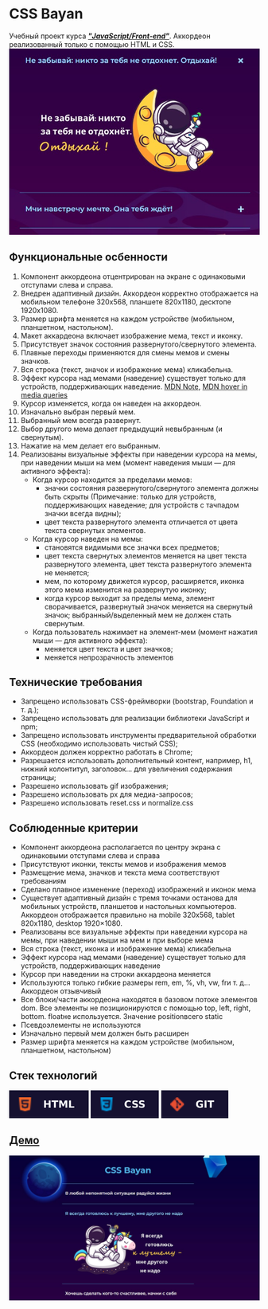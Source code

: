 # CSS Bayan

Учебный проект курса [**_"JavaScript/Front-end"_**](https://rs.school/js/). Aккордеон реализованный только с помощью HTML и CSS.
![demo](./public/bayan.jpg)


## **Функциональные осбенности**

1. Компонент аккордеона отцентрирован на экране с одинаковыми отступами слева и справа.
2. Внедрен адаптивный дизайн. Аккордеон корректно отображается на мобильном телефоне 320х568, планшете 820х1180, десктопе 1920х1080.
3. Размер шрифта меняется на каждом устройстве (мобильном, планшетном, настольном).
4. Макет аккардеона включает изображение мема, текст и иконку.
5. Присутствует значок состояния развернутого/свернутого элемента.
6. Плавные переходы применяются для смены мемов и смены значков.
7. Вся строка (текст, значок и изображение мема) кликабельна.
8. Эффект курсора над мемами (наведение) существует только для устройств, поддерживающих наведение. [MDN Note](https://developer.mozilla.org/en-US/docs/Web/CSS/:hover), [MDN hover in media queries](https://developer.mozilla.org/en-US/docs/Web/CSS/@media/hover)
9. Курсор изменяется, когда он наведен на аккордеон.
10. Изначально выбран первый мем.
11. Выбранный мем всегда развернут.
12. Выбор другого мема делает предыдущий невыбранным (и свернутым).
13. Нажатие на мем делает его выбранным.
14. Реализованы визуальные эффекты при наведении курсора на мемы, при наведении мыши на мем (момент наведения мыши — для активного эффекта):
    * Когда курсор находится за пределами мемов:
      * значки состояния развернутого/свернутого элемента должны быть скрыты (Примечание: только для устройств, поддерживающих наведение; для устройств с тачпадом значки всегда видны);
      * цвет текста развернутого элемента отличается от цвета текста свернутых элементов.
    * Когда курсор наведен на мемы:
      * становятся видимыми все значки всех предметов;
      * цвет текста свернутых элементов меняется на цвет текста развернутого элемента, цвет текста развернутого элемента не меняется;
      * мем, по которому движется курсор, расширяется, иконка этого мема изменится на развернутую иконку;
      * когда курсор выходит за пределы мема, элемент сворачивается, развернутый значок меняется на свернутый значок; выбранный/выделенный мем не должен стать свернутым.
    * Когда пользователь нажимает на элемент-мем (момент нажатия мыши — для активного эффекта):
      * меняется цвет текста и цвет значков;
      * меняется непрозрачность элементов

## **Технические требования**
  * Запрещено использовать CSS-фреймворки (bootstrap, Foundation и т. д.);
  * Запрещено использовать для реализации библиотеки JavaScript и npm;
  * Запрещено использовать инструменты предварительной обработки CSS (необходимо использовать чистый CSS);
  * Аккордеон должен корректно работать в Chrome;
  * Разрешается использовать дополнительный контент, например, h1, нижний колонтитул, заголовок... для увеличения содержания страницы;
  * Разрешено использовать gif изображения;
  * Разрешено использовать px для медиа-запросов;
  * Разрешено использовать reset.css и normalize.css

## **Соблюденные критерии**
  * Компонент аккордеона располагается по центру экрана с одинаковыми отступами слева и справа
  * Присутствуют иконки, тексты мемов и изображения мемов
  * Размещение мема, значков и текста мема соответствуют требованиям
  * Сделано плавное изменение (переход) изображений и иконок мема
  * Существует адаптивный дизайн с тремя точками останова для мобильных устройств, планшетов и настольных компьютеров. Аккордеон отображается правильно на mobile 320x568, tablet 820x1180, desktop 1920×1080.
  * Реализованы все визуальные эффекты при наведении курсора на мемы, при наведении мыши на мем и при выборе мема
  * Вся строка (текст, иконка и изображение мема) кликабельна
  * Эффект курсора над мемами (наведение) существует только для устройств, поддерживающих наведение
  * Курсор при наведении на строки аккардеона меняется
  * Используются только гибкие размеры rem, em, %, vh, vw, frи т. д... Аккордеон отзывчивый
  * Все блоки/части аккордеона находятся в базовом потоке элементов dom. Все элементы не позиционируются с помощью top, left, right, bottom. floatне используется. Значение positionвсего static
  * Псевдоэлементы не используются
  * Изначально первый мем должен быть расширен
  * Размер шрифта меняется на каждом устройстве (мобильном, планшетном, настольном) 

## **Стек технологий**
![HTML](./public/html-badge.svg)
![CSS](./public/css-badge.svg)
![GIT](./public/git-badge.svg)

## [**Демо**](https://alekseeva-t-v.github.io/todo/)
![demo](./public/demo.jpg)